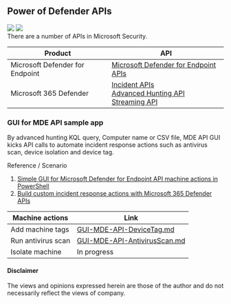## Power of Defender APIs 
<img src="https://img.shields.io/badge/MDE-API-142783.svg?logo=microsoft&style=popout"> <img src="https://img.shields.io/badge/PowerShell-%235391FE.svg?&style=popout&logo=powershell&logoColor=white" /> <br>
There are a number of APIs in Microsoft Security.

| Product  | API |
| ------------- | ------------- |
| Microsoft Defender for Endpoint | [Microsoft Defender for Endpoint APIs](https://learn.microsoft.com/en-us/microsoft-365/security/defender-endpoint/apis-intro?view=o365-worldwide) |
| Microsoft 365 Defender | [Incident APIs](https://learn.microsoft.com/en-us/microsoft-365/security/defender/api-incident?view=o365-worldwide) <br> [Advanced Hunting API](https://learn.microsoft.com/en-us/microsoft-365/security/defender/api-advanced-hunting?view=o365-worldwide) <br> [Streaming API](https://learn.microsoft.com/en-us/microsoft-365/security/defender/streaming-api?view=o365-worldwide) |

### GUI for MDE API sample app
By advanced hunting KQL query, Computer name or CSV file, MDE API GUI kicks API calls to automate incident response actions 
such as antivirus scan, device isolation and device tag.<br>

Reference / Scenario 
1. [Simple GUI for Microsoft Defender for Endpoint API machine actions in PowerShell](https://github.com/microsoft/mde-api-gui)
2. [Build custom incident response actions with Microsoft 365 Defender APIs](https://techcommunity.microsoft.com/t5/microsoft-365-defender-blog/build-custom-incident-response-actions-with-microsoft-365/ba-p/3710552)

| Machine actions  | Link |
| ------------- | ------------- |
| Add machine tags | [GUI-MDE-API-DeviceTag.md](https://github.com/LearningKijo/Defender-APIs/blob/main/GUI-MDE-API-DeviceTag.md) |
| Run antivirus scan | [GUI-MDE-API-AntivirusScan.md](https://github.com/LearningKijo/Defender-APIs/blob/main/GUI-MDE-API-AntivirusScan.md) |
| Isolate machine | In progress  |


#### Disclaimer 
The views and opinions expressed herein are those of the author and do not necessarily reflect the views of company.
